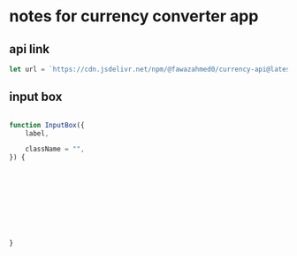 # notes for currency converter app

## api link

```javascript
let url = `https://cdn.jsdelivr.net/npm/@fawazahmed0/currency-api@latest/v1/currencies/inr.json`

```


## input box

```javascript

function InputBox({
    label,

    className = "",
}) {










}
















































